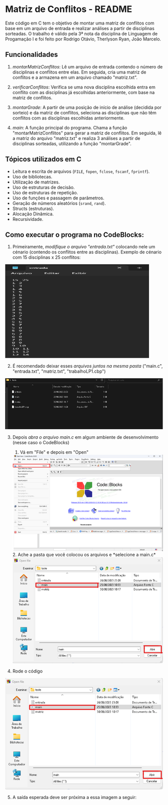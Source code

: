 # Matriz de Conflitos - README

Este código em C tem o objetivo de montar uma matriz de conflitos com base em um arquivo de entrada e realizar análises a partir de disciplinas sorteadas.
O trabalho é válido pela 3ª nota da disciplina de Linguagem de Progamação I e foi feito por Rodrigo Otávio, Therlyson Ryan, João Marcelo.

## Funcionalidades

1. *montarMatrizConflitos*: Lê um arquivo de entrada contendo o número de disciplinas e conflitos entre elas. Em seguida, cria uma matriz de conflitos e a armazena em um arquivo chamado "matriz.txt".

2. *verificarConflitos*: Verifica se uma nova disciplina escolhida entra em conflito com as disciplinas já escolhidas anteriormente, com base na matriz de conflitos.

3. *montarGrade*: A partir de uma posição de início de análise (decidida por sorteio) e da matriz de conflitos, seleciona as disciplinas que não têm conflitos com as disciplinas escolhidas anteriormente.

4. *main*: A função principal do programa. Chama a função "montarMatrizConflitos" para gerar a matriz de conflitos. Em seguida, lê a matriz do arquivo "matriz.txt" e realiza 3 análises a partir de disciplinas sorteadas, utilizando a função "montarGrade".


## Tópicos utilizados em C

- Leitura e escrita de arquivos (`FILE`, `fopen`, `fclose`, `fscanf`, `fprintf`).
- Uso de bibliotecas.
- Utilização de matrizes.
- Uso de estruturas de decisão.
- Uso de estruturas de repetição.
- Uso de funções e passagem de parâmetros.
- Geração de números aleatórios (`srand`, `rand`).
- Structs (estruturas).
- Alocação Dinâmica.
- Recursividade.

## Como executar o programa no CodeBlocks:

1. Primeiramente, *modifique o arquivo "entrada.txt"* colocando nele um cénario (contendo os conflitos entre as disciplinas). Exemplo de cénario com 15 disciplinas x 25 conflitos:
<img width="460" height="300" src="imgs/entrada.png">

2. É recomendado deixar esses *arquivos juntos na mesma pasta* ("main.c", "entrada.txt", "matriz.txt", "trabalhoLP1.cbp")
<img src="imgs/exemplo_pasta.png">

3. Depois *abra o arquivo main.c* em algum ambiente de desenvolvimento (nesse caso o CodeBlocks)
    1. Vá em "File" e depois em "Open"
    <img src="imgs/codeblocks_imgs/1.png">
    2. Ache a pasta que você colocou os arquivos e *selecione a main.c*
    <img src="imgs/codeblocks_imgs/2.png">

4. Rode o código
<img src="imgs/codeblocks_imgs/2.png">    

5. A saída esperada deve ser próxima a essa imagem a seguir:
